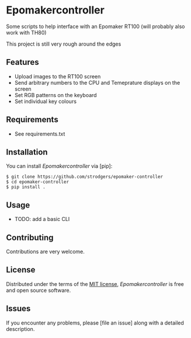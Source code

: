# Epomakercontroller

Some scripts to help interface with an Epomaker RT100 (will probably also work with TH80)

This project is still very rough around the edges

## Features

- Upload images to the RT100 screen
- Send arbitrary numbers to the CPU and Temeprature displays on the screen
- Set RGB patterns on the keyboard
- Set individual key colours

## Requirements

- See requirements.txt

## Installation

You can install _Epomakercontroller_ via [pip]:

```console
$ git clone https://github.com/strodgers/epomaker-controller
$ cd epomaker-controller
$ pip install .
```

## Usage

 - TODO: add a basic CLI

## Contributing

Contributions are very welcome.

## License

Distributed under the terms of the [MIT license][license],
_Epomakercontroller_ is free and open source software.

## Issues

If you encounter any problems,
please [file an issue] along with a detailed description.

<!-- github-only -->

[license]: https://github.com/imp3ga/EpomakerController/blob/main/LICENSE
[contributor guide]: https://github.com/imp3ga/EpomakerController/blob/main/CONTRIBUTING.md
[command-line reference]: https://EpomakerController.readthedocs.io/en/latest/usage.html
